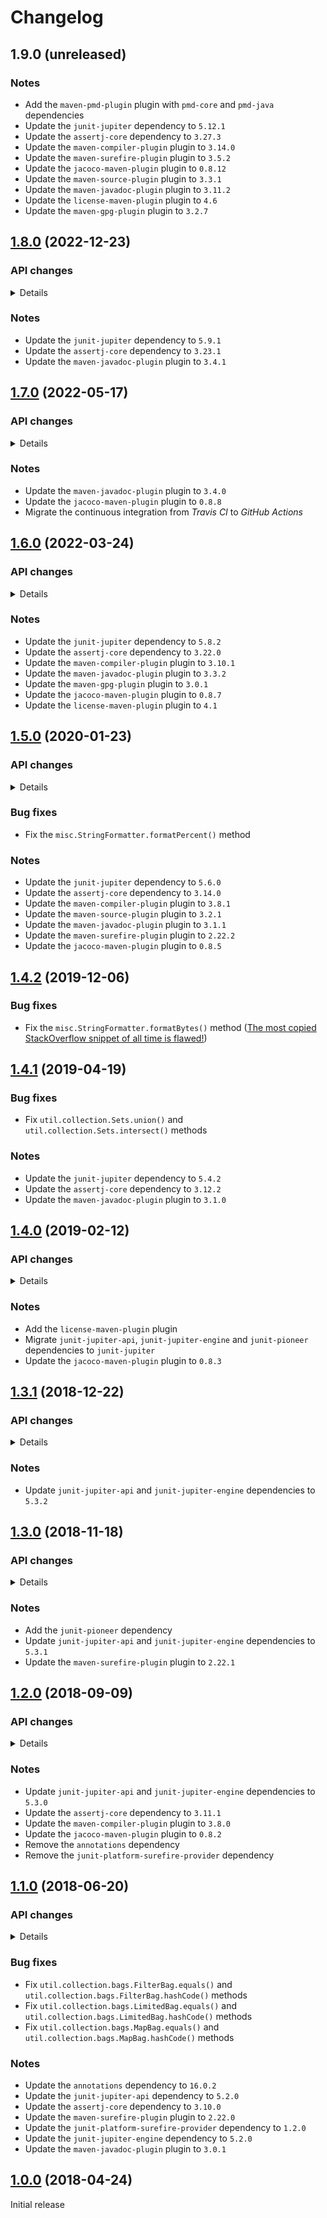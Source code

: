 # Changelog

## 1.9.0 (unreleased)

### Notes
- Add the `maven-pmd-plugin` plugin with `pmd-core` and `pmd-java` dependencies
- Update the `junit-jupiter` dependency to `5.12.1`
- Update the `assertj-core` dependency to `3.27.3`
- Update the `maven-compiler-plugin` plugin to `3.14.0`
- Update the `maven-surefire-plugin` plugin to `3.5.2`
- Update the `jacoco-maven-plugin` plugin to `0.8.12`
- Update the `maven-source-plugin` plugin to `3.3.1`
- Update the `maven-javadoc-plugin` plugin to `3.11.2`
- Update the `license-maven-plugin` plugin to `4.6`
- Update the `maven-gpg-plugin` plugin to `3.2.7`

## [1.8.0](https://github.com/AlexisJehan/Javanilla/releases/tag/v1.8.0) (2022-12-23)

### API changes
<details>

#### `crypto`
- Add `StandardKeyAgreements`, `StandardKeyGenerators` and `StandardSecretKeyFactories` classes

#### `io`
- Add `CountInputStream`, `CountOutputStream`, `InputStreams`, `OutputStreams`, `RangeInputStream` and
  `RangeOutputStream` classes
- Add `CountReader`, `CountWriter`, `RangeReader`, `RangeWriter`, `Readers` and `Writers` classes

#### `io.bytes`
- Deprecate `CountInputStream`, `CountOutputStream`, `InputStreams`, `OutputStreams`, `RangeInputStream` and
  `RangeOutputStream` classes

#### `io.chars`
- Deprecate `CountReader`, `CountWriter`, `RangeReader`, `RangeWriter`, `Readers` and `Writers` classes

#### `io.line`
- Add `CountLineReader`, `CountLineWriter`, `FilterLineReader`, `FilterLineWriter`, `LineReader`, `LineSeparator`,
  `LineWriter`, `RangeLineReader` and `RangeLineWriter` classes

#### `io.lines`
- Deprecate `CountLineReader`, `CountLineWriter`, `FilterLineReader`, `FilterLineWriter`, `LineReader`, `LineSeparator`,
  `LineWriter`, `RangeLineReader` and `RangeLineWriter` classes

#### `lang.Strings`
- Add `substringBefore(CharSequence, char)`, `substringBefore(CharSequence, CharSequence)`,
  `substringAfter(CharSequence, char)` and `substringAfter(CharSequence, CharSequence)` methods

#### `lang.array.IntArrays`
- Add the `add(int[], int, int)` method
- Deprecate the `addTemporary(int[], int, int)` method

#### `misc.distance`
- Add `Distance`, `Distances`, `EditDistance`, `EditDistances`, `LevenshteinDistance` and `MinkowskiDistance` classes

#### `misc.distances`
- Deprecate `Distance`, `Distances`, `EditDistance`, `EditDistances`, `LevenshteinDistance` and `MinkowskiDistance`
  classes

#### `misc.quality.Ensure`
- Add `notNullAndNotNullKeys(String, Map)`, `notNullAndNotNullValues(String, Map)` and
  `notNullAndNotNullKeysAndValues(String, Map)` methods

#### `misc.tree`
- Add `LinkedTreeNode` and `TreeNode` classes

#### `misc.trees`
- Deprecate `LinkedTreeNode` and `TreeNode` classes

#### `misc.tuple`
- Add `Pair`, `SerializablePair`, `SerializableSingle`, `SerializableTriple`, `Single` and `Triple` classes

#### `misc.tuples`
- Deprecate `Pair`, `SerializablePair`, `SerializableSingle`, `SerializableTriple`, `Single` and `Triple` classes

#### `net.ssl`
- Add `StandardSslContexts` and `StandardTrustManagerFactories` classes

#### `security`
- Add `StandardAlgorithmParameterGenerators`, `StandardAlgorithmParameters`, `StandardKeyFactories`,
  `StandardKeyPairGenerators`, `StandardKeyStores`, `StandardMessageDigests` and `StandardSignatures` classes

#### `security.cert`
- Add `StandardCertificateFactories`, `StandardCertPathBuilders`, `StandardCertPathValidators` and `StandardCertStores`
  classes

#### `util.bag`
- Add `BatchIterator`, `CountIterator`, `FilterIterator`, `IndexedElement`, `Iterables`, `Iterators`,
  `PreparedIterator`, `PrimitiveIterable` and `RangeIterator` classes
- Add `Lists`, `Maps` and `Sets` classes

#### `util.bag`
- Add `Bag`, `Bags`, `FilterBag`, `LimitedBag` and `MapBag` classes

#### `util.collection`
- Deprecate `Lists`, `Maps` and `Sets` classes

#### `util.collection.bags`
- Deprecate `Bag`, `Bags`, `FilterBag`, `LimitedBag` and `MapBag` classes

#### `util.function`
- Add `SerializableBiConsumer`, `SerializableBiFunction`, `SerializableBiPredicate`, `SerializableConsumer`,
  `SerializableFunction`, `SerializablePredicate`, `SerializableProcedure` and `SerializableSupplier` classes
- Add `ThrowableBiConsumer`, `ThrowableBiFunction`, `ThrowableBiPredicate`, `ThrowableConsumer`, `ThrowableFunction`,
  `ThrowablePredicate`, `ThrowableProcedure` and `ThrowableSupplier` classes

#### `util.function.serializable`
- Deprecate `SerializableBiConsumer`, `SerializableBiFunction`, `SerializableBiPredicate`, `SerializableConsumer`,
  `SerializableFunction`, `SerializablePredicate`, `SerializableProcedure` and `SerializableSupplier` classes

#### `util.function.throwable`
- Deprecate `ThrowableBiConsumer`, `ThrowableBiFunction`, `ThrowableBiPredicate`, `ThrowableConsumer`,
  `ThrowableFunction`, `ThrowablePredicate`, `ThrowableProcedure` and `ThrowableSupplier` classes

#### `util.iteration`
- Deprecate `BatchIterator`, `CountIterator`, `FilterIterator`, `IndexedElement`, `Iterables`, `Iterators`,
  `PreparedIterator`, `PrimitiveIterable` and `RangeIterator` classes
</details>

### Notes
- Update the `junit-jupiter` dependency to `5.9.1`
- Update the `assertj-core` dependency to `3.23.1`
- Update the `maven-javadoc-plugin` plugin to `3.4.1`

## [1.7.0](https://github.com/AlexisJehan/Javanilla/releases/tag/v1.7.0) (2022-05-17)

### API changes
<details>

#### `lang.Strings`
- Add `removeStartIgnoreCase(CharSequence, char)`, `removeEndIgnoreCase(CharSequence, char)`,
  `contains(CharSequence, char)`, `containsIgnoreCase(CharSequence, char)`, `startsWith(CharSequence, char)`,
  `startsWithIgnoreCase(CharSequence, char)`, `endsWith(CharSequence, char)`, `endsWithIgnoreCase(CharSequence, char)`,
  `isBinary(CharSequence, boolean)`, `isOctal(CharSequence, boolean)`, `isDecimal(CharSequence, boolean)`,
  `isHexadecimal(CharSequence, boolean)`, `isBase64(CharSequence)` and `isBase64Url(CharSequence)` methods

#### `lang.Throwables`
- Add the `sneakyThrow(Throwable)` method
- Deprecate `uncheck(ThrowableRunnable)` and `uncheck(ThrowableSupplier)` methods

#### `lang.array.ByteArrays`
- Add `ofBinaryString(CharSequence, boolean)`, `ofOctalString(CharSequence)`, `ofOctalString(CharSequence, boolean)`,
  `ofDecimalString(CharSequence)`, `ofDecimalString(CharSequence, boolean)`,
  `ofHexadecimalString(CharSequence, boolean)`, `toBinaryString(CharSequence, boolean)`, `toOctalString(CharSequence)`,
  `toOctalString(CharSequence, boolean)`, `toDecimalString(CharSequence)`, `toDecimalString(CharSequence, boolean)` and
  `toHexadecimalString(CharSequence, boolean)` methods

#### `lang.array.IntArrays`
- Remove the `add(int[], int, int)` method

#### `util.function`
- Add the `Procedure` class

#### `util.function.serializable`
- Add the `SerializableProcedure` class
- Deprecate the `SerializableRunnable` class

#### `util.function.throwable`
- Add the `ThrowableProcedure` class
- Deprecate the `ThrowableRunnable` class

#### `util.function.throwable.ThrowableBiConsumer`
- Add the `sneaky(ThrowableBiConsumer)` method

#### `util.function.throwable.ThrowableBiFunction`
- Add the `sneaky(ThrowableBiFunction)` method

#### `util.function.throwable.ThrowableBiPredicate`
- Add the `sneaky(ThrowableBiPredicate)` method

#### `util.function.throwable.ThrowableConsumer`
- Add the `sneaky(ThrowableConsumer)` method

#### `util.function.throwable.ThrowableFunction`
- Add the `sneaky(ThrowableFunction)` method

#### `util.function.throwable.ThrowablePredicate`
- Add the `sneaky(ThrowablePredicate)` method

#### `util.function.throwable.ThrowableSupplier`
- Add the `sneaky(ThrowableSupplier)` method
</details>

### Notes
- Update the `maven-javadoc-plugin` plugin to `3.4.0`
- Update the `jacoco-maven-plugin` plugin to `0.8.8`
- Migrate the continuous integration from _Travis CI_ to _GitHub Actions_

## [1.6.0](https://github.com/AlexisJehan/Javanilla/releases/tag/v1.6.0) (2022-03-24)

### API changes
<details>

#### `crypto`
- Deprecate `StandardCiphers`, `StandardKeyFactories`, `StandardKeyPairGenerators`, `StandardMacs`,
  `StandardMessageDigests` and `StandardSignatures` classes

#### `io.Serializables`
- Add the `serialize(Serializable, OutputStream)` method
- Deprecate the `serialize(OutputStream, Serializable)` method

#### `lang`
- Deprecate the `UncheckedInterruptedException` class

#### `lang.Strings`
- Add `of(byte...)` and `of(Charset, byte...)` methods

#### `lang.Throwables`
- Add `isCheckedException(Throwable)` and `isUncheckedException(Throwable)` methods
- Change the `unchecked(Throwable)` method
- Deprecate `isChecked(Throwable)` and `isUnchecked(Throwable)` methods

#### `lang.array.BooleanArrays`
- Add `add(boolean[], boolean, int)` and `shuffle(boolean[], Random)` methods
- Deprecate `add(boolean[], int, boolean)` and `shuffle(boolean[])` methods

#### `lang.array.ByteArrays`
- Add `add(byte[], byte, int)` and `shuffle(byte[], Random)` methods
- Add `of(boolean)`, `of(short)`, `of(short, ByteOrder)`, `of(char)`, `of(char, ByteOrder)`, `of(int)`,
  `of(int, ByteOrder)`, `of(long)`, `of(long, ByteOrder)`, `of(float)`, `of(float, ByteOrder)`, `of(double)` and
  `of(double, ByteOrder)` methods
- Deprecate `add(byte[], int, byte)` and `shuffle(byte[])` methods
- Deprecate `ofBoolean(boolean)`, `ofShort(short)`, `ofShort(short, ByteOrder)`, `ofChar(char)`,
  `ofChar(char, ByteOrder)`, `ofInt(int)`, `ofInt(int, ByteOrder)`, `ofLong(long)`, `ofLong(long, ByteOrder)`,
  `ofFloat(float)`, `ofFloat(float, ByteOrder)`, `ofDouble(double)` and `ofDouble(double, ByteOrder)` methods

#### `lang.array.CharArrays`
- Add `add(char[], char, int)` and `shuffle(char[], Random)` methods
- Deprecate `add(char[], int, char)` and `shuffle(char[])` methods

#### `lang.array.DoubleArrays`
- Add `add(double[], double, int)` and `shuffle(double[], Random)` methods
- Deprecate `add(double[], int, double)` and `shuffle(double[])` methods

#### `lang.array.FloatArrays`
- Add `add(float[], float, int)` and `shuffle(float[], Random)` methods
- Deprecate `add(float[], int, float)` and `shuffle(float[])` methods

#### `lang.array.IntArrays`
- Add `addTemporary(int[], int, int)` and `shuffle(int[], Random)` methods
- Deprecate `add(int[], int, int)` and `shuffle(int[])` methods

#### `lang.array.LongArrays`
- Add `add(long[], long, int)` and `shuffle(long[], Random)` methods
- Deprecate `add(long[], int, long)` and `shuffle(long[])` methods

#### `lang.array.ObjectArrays`
- Add `add(Object[], Object, int)` and `shuffle(Object[], Random)` methods
- Deprecate `add(Object[], int, Object)` and `shuffle(Object[])` methods

#### `lang.array.ShortArrays`
- Add `add(short[], short, int)` and `shuffle(short[], Random)` methods
- Deprecate `add(short[], int, short)` and `shuffle(short[])` methods

#### `sql`
- Deprecate the `UncheckedSQLException` class

#### `standard.crypto`
- Add `StandardCiphers`, `StandardKeyAgreements`, `StandardKeyGenerators`, `StandardMacs` and
  `StandardSecretKeyFactories` classes

#### `standard.net.ssl`
- Add `StandardSslContexts` and `StandardTrustManagerFactories` classes

#### `standard.security`
- Add `StandardAlgorithmParameterGenerators`, `StandardAlgorithmParameters`, `StandardKeyFactories`,
  `StandardKeyPairGenerators`, `StandardKeyStores`, `StandardMessageDigests` and `StandardSignatures` classes

#### `standard.security.cert`
- Add `StandardCertificateFactories`, `StandardCertPathBuilders`, `StandardCertPathValidators` and `StandardCertStores`
  classes

#### `util.collection.Sets`
- Add `unify(Set[])` and `unify(Collection)` methods
- Deprecate `union(Set[])` and `union(Collection)` methods

#### `util.collection.bags.LimitedBag`
- Add the `getLimit()` method

#### `util.iteration.Iterables`
- Add `singleton(int)`, `singleton(long)`, `singleton(double)`, `ofInts(int...)`, `ofLongs(long...)` and
  `ofDoubles(double...)` methods
- Deprecate `singletonInt(int)`, `singletonLong(long)`, `singletonDouble(double)`, `ofInt(int...)`, `ofLong(long...)`
  and `ofDouble(double...)` methods

#### `util.iteration.Iterators`
- Add `singleton(int)`, `singleton(long)`, `singleton(double)`, `ofInts(int...)`, `ofLongs(long...)` and
  `ofDoubles(double...)` methods
- Deprecate `singletonInt(int)`, `singletonLong(long)`, `singletonDouble(double)`, `ofInt(int...)`, `ofLong(long...)`
  and `ofDouble(double...)` methods
</details>

### Notes
- Update the `junit-jupiter` dependency to `5.8.2`
- Update the `assertj-core` dependency to `3.22.0`
- Update the `maven-compiler-plugin` plugin to `3.10.1`
- Update the `maven-javadoc-plugin` plugin to `3.3.2`
- Update the `maven-gpg-plugin` plugin to `3.0.1`
- Update the `jacoco-maven-plugin` plugin to `0.8.7`
- Update the `license-maven-plugin` plugin to `4.1`

## [1.5.0](https://github.com/AlexisJehan/Javanilla/releases/tag/v1.5.0) (2020-01-23)

### API changes
<details>

#### `lang.Strings`
- Add the `capitalize()` method

#### `misc`
- Add the `CaseStyle` class

#### `misc.quality.Ensure`
- Add multiple `multipleOf()` methods
</details>

### Bug fixes
- Fix the `misc.StringFormatter.formatPercent()` method

### Notes
- Update the `junit-jupiter` dependency to `5.6.0`
- Update the `assertj-core` dependency to `3.14.0`
- Update the `maven-compiler-plugin` plugin to `3.8.1`
- Update the `maven-source-plugin` plugin to `3.2.1`
- Update the `maven-javadoc-plugin` plugin to `3.1.1`
- Update the `maven-surefire-plugin` plugin to `2.22.2`
- Update the `jacoco-maven-plugin` plugin to `0.8.5`

## [1.4.2](https://github.com/AlexisJehan/Javanilla/releases/tag/v1.4.2) (2019-12-06)

### Bug fixes
- Fix the `misc.StringFormatter.formatBytes()` method ([The most copied StackOverflow snippet of all time is flawed!](https://programming.guide/worlds-most-copied-so-snippet.html))

## [1.4.1](https://github.com/AlexisJehan/Javanilla/releases/tag/v1.4.1) (2019-04-19)

### Bug fixes
- Fix `util.collection.Sets.union()` and `util.collection.Sets.intersect()` methods

### Notes
- Update the `junit-jupiter` dependency to `5.4.2`
- Update the `assertj-core` dependency to `3.12.2`
- Update the `maven-javadoc-plugin` plugin to `3.1.0`

## [1.4.0](https://github.com/AlexisJehan/Javanilla/releases/tag/v1.4.0) (2019-02-12)

### API changes
<details>

#### `lang.Strings`
- Add multiple `split()` methods

#### `lang.array.BooleanArrays`
- Add multiple `add()` methods
- Add the `remove()` method

#### `lang.array.ByteArrays`
- Add multiple `add()` methods
- Add the `remove()` method

#### `lang.array.CharArrays`
- Add multiple `add()` methods
- Add the `remove()` method

#### `lang.array.DoubleArrays`
- Add multiple `add()` methods
- Add the `remove()` method

#### `lang.array.FloatArrays`
- Add multiple `add()` methods
- Add the `remove()` method

#### `lang.array.IntArrays`
- Add multiple `add()` methods
- Add the `remove()` method

#### `lang.array.LongArrays`
- Add multiple `add()` methods
- Add the `remove()` method

#### `lang.array.ObjectArrays`
- Add multiple `add()` methods
- Add the `remove()` method
- Change multiple `join()` methods

#### `lang.array.ShortArrays`
- Add multiple `add()` methods
- Add the `remove()` method

#### `misc.quality.Ensure`
- Add the `notNullAndMatches()` method

#### `util.function.serializable`
- Add `SerializableBiConsumer`, `SerializableBiFunction`, `SerializableBiPredicate`, `SerializableConsumer`,
  `SerializableFunction`, `SerializablePredicate`, `SerializableRunnable` and `SerializableSupplier` classes

#### `util.function.throwable.ThrowableFunction`
- Add the `identity()` method

#### `util.function.throwable.ThrowablePredicate`
- Add the `isEqual()` method
</details>

### Notes
- Add the `license-maven-plugin` plugin
- Migrate `junit-jupiter-api`, `junit-jupiter-engine` and `junit-pioneer` dependencies to `junit-jupiter`
- Update the `jacoco-maven-plugin` plugin to `0.8.3`

## [1.3.1](https://github.com/AlexisJehan/Javanilla/releases/tag/v1.3.1) (2018-12-22)

### API changes
<details>

#### `io.crypto`
- Add `StandardKeyFactories`, `StandardKeyPairGenerators` and `StandardSignatures` classes

#### `io.crypto.StandardCiphers`
- Add the `getAesGcmInstance()` method

#### `lang.array.ByteArrays`
- Rename the `ofHexString()` method to `ofHexadecimalString()`
- Rename the `toHexString()` method to `toHexadecimalString()`

#### `lang`
- Add the `Comparables` class

#### `lang.Strings`
- Add multiple `split()` methods

#### `misc.quality.Ensure`
- Add `notNullAndEqualTo()`, `notEqualTo()`, `notNullAndNotEqualTo()`, `notNullAndLowerThan()`,
  `notNullAndLowerThanOrEqualTo()`, `notNullAndGreaterThan()`, `notNullAndGreaterThanOrEqualTo()` and
  `notNullAndBetween()` methods

#### `util.NullableOptional`
- Add the `orElseThrow()` method
</details>

### Notes
- Update `junit-jupiter-api` and `junit-jupiter-engine` dependencies to `5.3.2`

## [1.3.0](https://github.com/AlexisJehan/Javanilla/releases/tag/v1.3.0) (2018-11-18)

### API changes
<details>

#### `io.bytes`
- Remove `UncheckedInputStream` and `UncheckedOutputStream` classes

#### `io.chars`
- Remove `UncheckedReader` and `UncheckedWriter` classes

#### `io.lines`
- Remove `UncheckedLineReader` and `UncheckedLineWriter` classes

#### `lang.Strings`
- Add `containsIgnoreCase()`, `startsWithIgnoreCase()`, `endsWithIgnoreCase()` and `frequency()` methods
- Rename the `isHex()` method to `isHexadecimal()`

#### `lang.array.BooleanArrays`
- Add the `frequency()` method

#### `lang.array.ByteArrays`
- Add the `frequency()` method

#### `lang.array.CharArrays`
- Add the `frequency()` method

#### `lang.array.DoubleArrays`
- Add the `frequency()` method

#### `lang.array.FloatArrays`
- Add the `frequency()` method

#### `lang.array.IntArrays`
- Add the `frequency()` method

#### `lang.array.LongArrays`
- Add the `frequency()` method

#### `lang.array.ObjectArrays`
- Add the `frequency()` method

#### `lang.array.ShortArrays`
- Add the `frequency()` method

#### `misc.BloomFilter`
- Rename the `calculateOptionalNumberOfHashFunctions()` method to `calculateOptimalNumberOfHashFunctions()`

#### `misc.StringFormatter`
- Add the `DEFAULT` constant
- Add the `toString()` method

#### `misc.distances.LevenshteinDistance`
- Add the `DEFAULT` constant

#### `misc.quality`
- Add `Ensure`, `Equals`, `HashCode` and `ToString` classes

#### `misc.trees.TreeNode`
- Rename the `parent()` method to `optionalParent()`

#### `misc.tuples.Pair`
- Remove `toMutableEntry()` and `toImmutableEntry()` methods

#### `util.Comparators`
- Add the `normalize()` method
- Remove `BOOLEAN_ARRAYS`, `SIGNED_BYTE_ARRAYS`, `UNSIGNED_BYTE_ARRAYS`, `SHORT_ARRAYS`, `INT_ARRAYS`, `LONG_ARRAYS`,
  `FLOAT_ARRAYS` and `DOUBLE_ARRAYS` constants
- Remove multiple `array()` methods

#### `util.collection.Lists`
- Add `concat()` and `join()` methods
- Rename the `getFirst()` method to `getOptionalFirst()`
- Rename the `getLast()` method to `getOptionalLast()`

#### `util.collection.Maps`
- Rename the `ofEntriesOrdered()` method to `ofOrdered()`

#### `util.collection.Sets`
- Add `union()` and `intersect()` methods

#### `util.function`
- Add the `Functions` class

#### `util.iteration.Iterables`
- Rename the `getFirst()` method to `getOptionalFirst()`
- Rename the `getLast()` method to `getOptionalLast()`

#### `util.iteration.Iterables`
- Rename the `getFirst()` method to `getOptionalFirst()`
- Rename the `getLast()` method to `getOptionalLast()`
</details>

### Notes
- Add the `junit-pioneer` dependency
- Update `junit-jupiter-api` and `junit-jupiter-engine` dependencies to `5.3.1`
- Update the `maven-surefire-plugin` plugin to `2.22.1`

## [1.2.0](https://github.com/AlexisJehan/Javanilla/releases/tag/v1.2.0) (2018-09-09)

### API changes
<details>

#### `crypto`
- Rename the `security` package to `crypto`

#### `io.bytes`
- Add `UncheckedInputStream` and `UncheckedOutputStream` classes

#### `io.bytes.InputStreams`
- Add the `of(Path)` method
- Remove the `ENDLESS` constant

#### `io.bytes.OutputStreams`
- Add the `of(Path)` method
- Rename the `BLANK` constant to `EMPTY`
- Rename the `nullToBlank()` method to `nullToEmpty()`

#### `io.chars`
- Add `UncheckedReader` and `UncheckedWriter` classes

#### `io.chars.Readers`
- Add `of(Path)` and `of(Path, Charset)` methods
- Remove the `ENDLESS` constant

#### `io.chars.Writers`
- Add `of(Path)` and `of(Path, Charset)` methods
- Rename the `BLANK` constant to `EMPTY`
- Rename the `nullToBlank()` method to `nullToEmpty()`

#### `io.lines`
- Add `UncheckedLineReader` and `UncheckedLineWriter` classes

#### `lang.Strings`
- Add `nullToEmpty(String)`, `emptyToNull(String)`, `blankToNull(String)`, `blankToEmpty(String)`, `quote(char)`,
  `quote(char, char, char)`, `unquoteChar(CharSequence)`, `unquoteChar(CharSequence, char, char)`, `isEmpty()`,
  `isBoolean()`, `isShort()`, `isInt()`, `isLong()`, `isFloat()`, `isDouble()`, `isBinary()`, `isOctal()` and
  `isDecimal()` methods
- Change `isBase64(CharSequence, boolean)` and `isBase64Url(CharSequence, boolean)` methods
- Remove `quote(Object)` and `quote(Object, char, char)` methods

#### `lang.array.BooleanArrays`
- Add `shuffle()`, `reverse()`, `reorder()`, `swap()` and `isEmpty()` methods
- Add `of(Boolean[])` and `toBoxed()` methods
- Change `containsAny()`, `containsAll()`, `containsOnce()` and `containsOnly()` methods

#### `lang.array.ByteArrays`
- Add `shuffle()`, `reverse()`, `reorder()`, `swap()` and `isEmpty()` methods
- Add `of(Byte[])` and `toBoxed()` methods
- Add `ofBinaryString()` and `toBinaryString()` methods
- Change `containsAny()`, `containsAll()`, `containsOnce()` and `containsOnly()` methods

#### `lang.array.CharArrays`
- Add `shuffle()`, `reverse()`, `reorder()`, `swap()` and `isEmpty()` methods
- Add `of(Char[])` and `toBoxed()` methods
- Change `containsAny()`, `containsAll()`, `containsOnce()` and `containsOnly()` methods

#### `lang.array.DoubleArrays`
- Add `shuffle()`, `reverse()`, `reorder()`, `swap()` and `isEmpty()` methods
- Add `of(Double[])` and `toBoxed()` methods
- Change `containsAny()`, `containsAll()`, `containsOnce()` and `containsOnly()` methods

#### `lang.array.FloatArrays`
- Add `shuffle()`, `reverse()`, `reorder()`, `swap()` and `isEmpty()` methods
- Add `of(Float[])` and `toBoxed()` methods
- Change `containsAny()`, `containsAll()`, `containsOnce()` and `containsOnly()` methods

#### `lang.array.IntArrays`
- Add `shuffle()`, `reverse()`, `reorder()`, `swap()` and `isEmpty()` methods
- Add `of(Integer[])` and `toBoxed()` methods
- Change `containsAny()`, `containsAll()`, `containsOnce()` and `containsOnly()` methods

#### `lang.array.LongArrays`
- Add `shuffle()`, `reverse()`, `reorder()`, `swap()` and `isEmpty()` methods
- Add `of(Long[])` and `toBoxed()` methods
- Change `containsAny()`, `containsAll()`, `containsOnce()` and `containsOnly()` methods

#### `lang.array.ObjectArrays`
- Add `shuffle()`, `reverse()`, `reorder()`, `swap()` and `isEmpty()` methods
- Add `concat()`, `join()` and `singleton(Class, Object)` methods
- Change `containsAny()`, `containsAll()`, `containsOnce()` and `containsOnly()` methods

#### `lang.array.ShortArrays`
- Add `shuffle()`, `reverse()`, `reorder()`, `swap()` and `isEmpty()` methods
- Add `of(Short[])` and `toBoxed()` methods
- Change `containsAny()`, `containsAll()`, `containsOnce()` and `containsOnly()` methods

#### `misc`
- Add the `BloomFilter` class

#### `misc.trees`
- Add `TreeNode` and `LinkedTreeNode` classes

#### `util.function.Consumers`
- Add the `distinct()` method

#### `util.function.Suppliers`
- Rename multiple `cached()` methods to `cache()`

#### `util.iteration`
- Add `FilterIterator` and `IndexedElement` classes

#### `util.iteration.Iterables`
- Add multiple `nullToEmpty(PrimitiveIterable)` methods
- Add `index()`, `getFirst()` and `getLast()` methods
- Add the `wrap(Stream)` method

#### `util.iteration.Iterators`
- Add `nullToEmpty(PrimitiveIterator)` and `emptyToNull(PrimitiveIterator)` methods
- Add `index()`, `getFirst()` and `getLast()` methods
- Add `removeAll()`, `removeIf()` and `isEmpty()` methods
- Remove the `toEnumeration()` method
</details>

### Notes
- Update `junit-jupiter-api` and `junit-jupiter-engine` dependencies to `5.3.0`
- Update the `assertj-core` dependency to `3.11.1`
- Update the `maven-compiler-plugin` plugin to `3.8.0`
- Update the `jacoco-maven-plugin` plugin to `0.8.2`
- Remove the `annotations` dependency
- Remove the `junit-platform-surefire-provider` dependency

## [1.1.0](https://github.com/AlexisJehan/Javanilla/releases/tag/v1.1.0) (2018-06-20)

### API changes
<details>

#### `io.bytes.InputStreams`
- Add `nullToDefault()` and `singleton()` methods

#### `io.bytes.OutputStreams`
- Add the `nullToDefault()` method

#### `io.chars.Readers`
- Add `nullToDefault()` and `singleton()` methods

#### `io.chars.Writers`
- Add the `nullToDefault()` method

#### `lang.Strings`
- Add `blankToEmpty()`, `blankToDefault()` and `of()` methods
- Add multiple `quote()` and `unquote()` methods
- Change the `isBlank()` method so that an empty `String` is not blank anymore
- Change the `isHex()` method so that it does not handle the `0x` prefix anymore
- Change the `isBase64Url()` method so that it does not require a padding anymore

#### `lang.Throwables`
- Add `isChecked()` and `isUnchecked()` methods
- Change the `getRootCause()` method return type to an `Optional`

#### `lang.array.BooleanArrays`
- Add `nullToDefault()`, `emptyToDefault()`, `containsOnce()` and `singleton()` methods

#### `lang.array.ByteArrays`
- Add `nullToDefault()`, `emptyToDefault()`, `containsOnce()` and `singleton()` methods
- Change the `ofHexString()` method so that it does not handle the `0x` prefix anymore

#### `lang.array.CharArrays`
- Add `nullToDefault()`, `emptyToDefault()`, `containsOnce()` and `singleton()` methods

#### `lang.array.DoubleArrays`
- Add `nullToDefault()`, `emptyToDefault()`, `containsOnce()` and `singleton()` methods

#### `lang.array.FloatArrays`
- Add `nullToDefault()`, `emptyToDefault()`, `containsOnce()` and `singleton()` methods

#### `lang.array.IntArrays`
- Add `nullToDefault()`, `emptyToDefault()`, `containsOnce()` and `singleton()` methods

#### `lang.array.LongArrays`
- Add `nullToDefault()`, `emptyToDefault()`, `containsOnce()` and `singleton()` methods

#### `lang.array.ObjectArrays`
- Add `nullToDefault()`, `emptyToDefault()`, `containsOnce()` and `singleton()` methods

#### `lang.array.ShortArrays`
- Add `nullToDefault()`, `emptyToDefault()`, `containsOnce()` and `singleton()` methods

#### `misc.tuples`
- Add `Single` and `SerializableSingle` classes

#### `security`
- Add the `StandardMacs` class

#### `util`
- Add the `NullableOptional` class

#### `util.collection.Lists`
- Add `nullToDefault()`, `emptyToDefault()`, `getFirst()` and `getLast()` methods

#### `util.collection.Maps`
- Add multiple `nullToDefault()` and `emptyToDefault()` methods

#### `util.collection.Sets`
- Add multiple `nullToDefault()` and `emptyToDefault()` methods

#### `util.collection.bags.Bag`
- Change `min()` and `max()` methods return type to `NullableOptional`

#### `util.collection.bags.Bags`
- Add `nullToDefault()` and `emptyToDefault()`, `equals()`, `hashCode()` and `toString()` methods
- Change `min()` and `max()` methods return type to `NullableOptional`

#### `util.collection.bags.FilterBag`
- Change `min()` and `max()` methods return type to `NullableOptional`

#### `util.collection.bags.MapBag`
- Change `min()` and `max()` methods return type to `NullableOptional`

#### `util.function`
- Add the `Consumers` class
- Remove the `Predicates` class

#### `util.function.Suppliers`
- Add the `once()` method
- Add multiple `cached()` methods

#### `util.iteration.Iterables`
- Add the `nullToDefault()` method
- Add `filter()` and `length()` methods
- Add multiple `singleton()` methods

#### `util.iteration.Iterators`
- Add multiple `nullToDefault()`, `emptyToNull()` and `emptyToDefault()` methods
- Add `filter()` and `length()` methods
- Add multiple `singleton()` methods
</details>

### Bug fixes
- Fix `util.collection.bags.FilterBag.equals()` and `util.collection.bags.FilterBag.hashCode()` methods
- Fix `util.collection.bags.LimitedBag.equals()` and `util.collection.bags.LimitedBag.hashCode()` methods
- Fix `util.collection.bags.MapBag.equals()` and `util.collection.bags.MapBag.hashCode()` methods

### Notes
- Update the `annotations` dependency to `16.0.2`
- Update the `junit-jupiter-api` dependency to `5.2.0`
- Update the `assertj-core` dependency to `3.10.0`
- Update the `maven-surefire-plugin` plugin to `2.22.0`
- Update the `junit-platform-surefire-provider` dependency to `1.2.0`
- Update the `junit-jupiter-engine` dependency to `5.2.0`
- Update the `maven-javadoc-plugin` plugin to `3.0.1`

## [1.0.0](https://github.com/AlexisJehan/Javanilla/releases/tag/v1.0.0) (2018-04-24)
Initial release